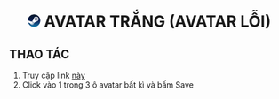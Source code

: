 <h1 align="center"><img width="23px" style="border-radius: 50%" src="https://raw.githubusercontent.com/tori2105/CS2-Ultimate-Guide/refs/heads/main/IMG/Steam_icon_logo.svg.png"> AVATAR TRẮNG (AVATAR LỖI)</h1>

## THAO TÁC
1. Truy cập link <a href="http://steamcommunity.com/games/homewars/Avatar/List">này</a>
2. Click vào 1 trong 3 ô avatar bất kì và bấm Save
